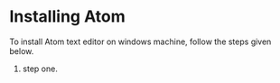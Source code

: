# Installing Atom

 To install Atom text editor on windows machine, follow the steps given below.

 1. step one.
